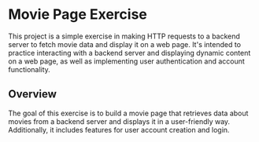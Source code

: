 

# Movie Page Exercise

This project is a simple exercise in making HTTP requests to a backend server to fetch movie data and display it on a web page. It's intended to practice interacting with a backend server and displaying dynamic content on a web page, as well as implementing user authentication and account functionality.

## Overview

The goal of this exercise is to build a movie page that retrieves data about movies from a backend server and displays it in a user-friendly way. Additionally, it includes features for user account creation and login.
